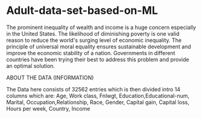 # Adult-data-set-based-on-ML
The prominent inequality of wealth and income is a huge concern especially in the
United States. The likelihood of diminishing poverty is one valid reason to reduce
the world's surging level of economic inequality. The principle of universal moral
equality ensures sustainable development and improve the economic stability of a
nation. Governments in different countries have been trying their best to address
this problem and provide an optimal solution.

ABOUT THE DATA (INFORMATION)



The Data here consists of 32562 entries which is then divided intro
14 columns which are:
Age, Work class, Fnlwgt, Education,Educational-num, Marital, Occupation,Relationship, Race, Gender,
Capital gain, Capital loss, Hours per week, Country, Income

